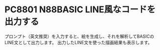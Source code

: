 # PC8801 N88BASIC LINE風なコードを出力する
プロンプト（英文推奨）を入力すると、絵を生成し、それを解析してBASICのLINE文として出力します。
出力したLINE文を使った描画結果も表示します。
